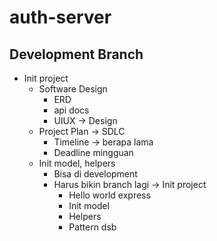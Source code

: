 # auth-server

## Development Branch
- Init project
    - Software Design
        - ERD
        - api docs
        - UIUX -> Design
    - Project Plan -> SDLC
        - Timeline -> berapa lama
        - Deadline mingguan
    - Init model, helpers
        - Bisa di development
        - Harus bikin branch lagi -> Init project
            - Hello world express
            - Init model
            - Helpers
            - Pattern dsb